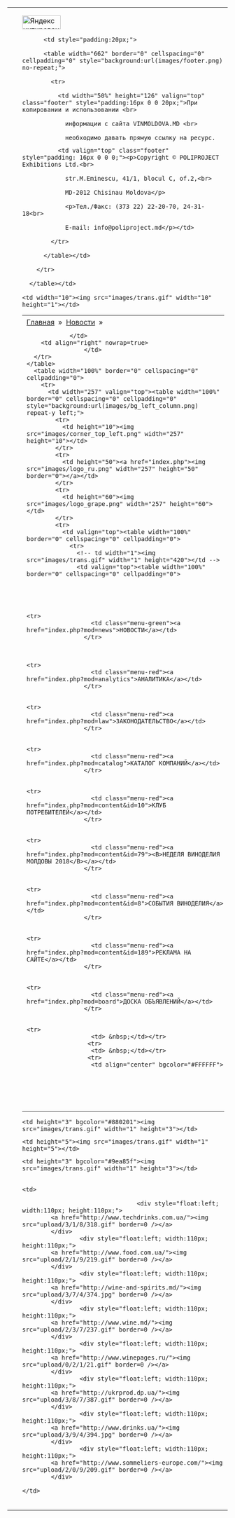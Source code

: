 <html>
<head>
<meta http-equiv="Content-Type" content="text/html; charset=utf-8" />
<title>Новости :: VinMoldova.md</title>
<link href="style.css" rel="stylesheet" type="text/css">
<link rel="icon" href="favicon.gif" type="image/x-icon" />
<link rel="shortcut icon" href="favicon.gif" type="image/x-icon" />
</head>

<body leftmargin="0" rightmargin="0" topmargin="0" bottommargin="0">
<table width="100%" border="0" cellspacing="0" cellpadding="0">
  <tr>
    <td width="10"><img src="images/trans.gif" width="10" height="1"></td>
    <td><table width="100%" border="0" cellspacing="0" cellpadding="0">
      <tr>
        <td style="padding:  5px 0 5px 10px;"><a href="index.php">Главная</a> &nbsp;&raquo;&nbsp;
        					<a href="index.php?mod=content&id=3">Новости</a> &nbsp;&raquo;&nbsp; 
				
		    	</td>
    	<td align="right" nowrap=true>
    		    	</td>
      </tr>
    </table>
      <table width="100%" border="0" cellspacing="0" cellpadding="0">
        <tr>
          <td width="257" valign="top"><table width="100%" border="0" cellspacing="0" cellpadding="0" style="background:url(images/bg_left_column.png) repeat-y left;">
            <tr>
              <td height="10"><img src="images/corner_top_left.png" width="257" height="10"></td>
            </tr>
            <tr>
              <td height="50"><a href="index.php"><img src="images/logo_ru.png" width="257" height="50" border="0"></a></td>
            </tr>
            <tr>
              <td height="60"><img src="images/logo_grape.png" width="257" height="60"></td>
            </tr>
            <tr>
              <td valign="top"><table width="100%" border="0" cellspacing="0" cellpadding="0">
                <tr>
                  <!-- td width="1"><img src="images/trans.gif" width="1" height="420"></td -->
                  <td valign="top"><table width="100%" border="0" cellspacing="0" cellpadding="0">
					                                                            
                                        
                                        
                    
										                                                            <tr>
                      <td class="menu-green"><a href="index.php?mod=news">НОВОСТИ</a></td>
                    </tr>
                   
                                                                                                                                                                                                                                                                                                                                                                                            
                                                                                                    <tr>
                      <td class="menu-red"><a href="index.php?mod=analytics">АНАЛИТИКА</a></td>
                    </tr>
                    
                                                                                <tr>
                      <td class="menu-red"><a href="index.php?mod=law">ЗАКОНОДАТЕЛЬСТВО</a></td>
                    </tr>
                    
                                                                                <tr>
                      <td class="menu-red"><a href="index.php?mod=catalog">КАТАЛОГ КОМПАНИЙ</a></td>
                    </tr>
                    
                                                                                <tr>
                      <td class="menu-red"><a href="index.php?mod=content&id=10">КЛУБ ПОТРЕБИТЕЛЕЙ</a></td>
                    </tr>
                    
                                                                                <tr>
                      <td class="menu-red"><a href="index.php?mod=content&id=79"><B>НЕДЕЛЯ ВИНОДЕЛИЯ МОЛДОВЫ 2018</B></a></td>
                    </tr>
                    
                                                                                <tr>
                      <td class="menu-red"><a href="index.php?mod=content&id=8">СОБЫТИЯ ВИНОДЕЛИЯ</a></td>
                    </tr>
                    
                                                                                <tr>
                      <td class="menu-red"><a href="index.php?mod=content&id=189">РЕКЛАМА НА САЙТЕ</a></td>
                    </tr>
                    
                                                                                <tr>
                      <td class="menu-red"><a href="index.php?mod=board">ДОСКА ОБЪЯВЛЕНИЙ</a></td>
                    </tr>
                    
                                                            <tr>
                      <td> &nbsp;</td></tr>
                     <tr>
                      <td> &nbsp;</td></tr>
                     <tr>
					  <td align="center" bgcolor="#FFFFFF"> 
<iframe src="https://www.facebook.com/plugins/like.php?href=https%3A%2F%2Fwww.facebook.com%2Fvinmoldova%2F&width=0&layout=standard&action=like&size=small&show_faces=true&share=true&height=80&appId" width="0" height="80" style="border:none;overflow:hidden" scrolling="no" frameborder="0" allowTransparency="true"></iframe>


<!--<iframe src="//www.facebook.com/plugins/likebox.php?href=https://www.facebook.com/vinmoldova/;width=255&amp;height=62&amp;colorscheme=light&amp;show_faces=false&amp;border_color&amp;stream=false&amp;header=true" scrolling="no" frameborder="0" style="border:none; overflow:hidden; width:255px; height:62px;" allowTransparency="true"></iframe>-->

</td></tr>
<!--https://www.facebook.com/

http%3A%2F%2Fwww.facebook.com%2F%23%21%2Fpages%2FPoliproject-Exhibitions-Ltd%2F259728004076565&amp-->                  </table></td>
                </tr>
              </table></td>
            </tr>
            <tr>
              <td valign="top" height="50">&nbsp;</td>
            </tr>
            <tr>
              <td><table width="171" border="0" align="center" cellpadding="0" cellspacing="0">
              	<form action="index.php" method="get">
              	<input type="hidden" name="mod" value="search">
                <tr>
                  <td align="right" style="background:url(images/search_bg_left.png) no-repeat left;">
                    <input name="q" type="text" class="input" id="q" style="border:none; height:14px; padding:0 0 1px 0; font-size:11px;">
                  </td>
                  <td width="45" height="19"><input type="image" src="images/search_button_ru.png" width="45" height="19" border="0"></td>
                </tr>
              </table></td>
              </form>
            </tr>
            <tr>
              <td height="12"><img src="images/corners_bottom_column.png" width="257" height="12"></td>
            </tr>
          </table>
            <table width="100%" border="0" cellspacing="0" cellpadding="0">
              <tr>
                <td align="center"><br>		</td>
              </tr>
            </table></td>
          <td valign="top"><table width="100%" border="0" cellspacing="0" cellpadding="0">
            <tr>
              <td valign="top" style="background:url(images/bg_top_header.png) repeat-x;"><table width="100%" border="0" cellspacing="0" cellpadding="0">
                <tr>
                  <td height="15"><img src="images/trans.gif" width="1" height="15"></td>
                  <td><img src="images/trans.gif" width="10" height="1"></td>
                </tr>
                <tr>
                  <td align="right"><img src="images/random/random_img.png" width="686" height="91"></td>
                  <td><img src="images/trans.gif" width="10" height="1"></td>
                </tr>
                <tr>
                  <td height="14"><img src="images/trans.gif" width="700" height="14"></td>
                  <td height="14"><img src="images/trans.gif" width="10" height="14"></td>
                </tr>
                <tr>
                  <td>
                    <table width="100%" border="0" cellspacing="0" cellpadding="0">
                      <tr>
                        <td width="12"><img src="images/header_page_left.png" width="12" height="28"></td>
                        <td width="100" align="left" bgcolor="#FFFFFF" style="padding:0 5px 0 5px;"><table border="0" cellspacing="0" cellpadding="0">
                            <tr>
                              <td><img src="images/icon_grapes2.png" width="12" height="17" hspace="2" vspace="0" align="absmiddle"></td>
                              <td nowrap style="color:#880203;">НОВОСТИ</td>
                            </tr>
                        </table></td>
                        <td width="10"><img src="images/header_page_right.png" width="10" height="28"></td>
                        <td align="right"><table border="0" cellpadding="3" cellspacing="0">
                            <tr>
                                                          <td nowrap class="top-menu"><img src="images/icon_grapes.png" width="13" height="21" align="absmiddle"> <a href="index.php?mod=content&id=79"><B>НЕДЕЛЯ ВИНОДЕЛИЯ МОЛДОВЫ 2018</B></a></td>
                                                          <td nowrap class="top-menu"><img src="images/icon_grapes.png" width="13" height="21" align="absmiddle"> <a href="index.php?mod=catalog">КАТАЛОГ КОМПАНИЙ</a></td>
                                                          <td nowrap class="top-menu"><img src="images/icon_grapes.png" width="13" height="21" align="absmiddle"> <a href="index.php?mod=content&id=88">ПРАЗДНИК "НАЦИОНАЛЬНЫЙ ДЕНЬ ВИНА"</a></td>
                                                        </tr>
                        </table></td>
                        <td width="90" align="center" style="background:url(images/bg_lang_panel.png) no-repeat left;" nowrap=true><a href="index.php?l=1">RU</a>&nbsp;&nbsp;&nbsp;<a href="index.php?l=3">EN</a>&nbsp;&nbsp;&nbsp;<a href="index.php?l=2">RO</a></td>
                        </tr>
                    </table></td>
                  <td width="10"><img src="images/trans.gif" width="10" height="1"></td>
                </tr>
              </table></td>
              <td width="9" height="148"><img src="images/corners_header_right.png" width="9" height="148"></td>
            </tr>
          </table>
            <table width="100%" border="0" cellspacing="0" cellpadding="20">
              <tr>
                <td valign="top" class="text" style="text-align:justify;"><table width="100%" border="0" cellspacing="0" cellpadding="0">

                  <tr>

                    <td valign="top">
                    
                                         
                      
                   <!--   <h1><a href="index.php?mod=news&pid=6">Новости выставки "ExpoVin Moldova"</a></h1>-->

                      <table width="100%" border="0" cellspacing="0" cellpadding="5">

                        
                      </table>
                      
                       <br>
                    <h1><a href="index.php?mod=news&pid=2">Новости Молдовы</a></h1>

                      <table width="100%" border="0" cellspacing="0" cellpadding="5">

                        
                        <tr>

                          <td width="57" class="news1">16.03.2018</td>

                          <td class="news2"><a href="index.php?mod=news&id=43814">Молдавские виноделы впервые на Vinexpo New York</a></td>

                        </tr>

                        
                        <tr>

                          <td width="57" class="news1">15.03.2018</td>

                          <td class="news2"><a href="index.php?mod=news&id=43803">Как заставить туристов бегать наперегонки по виноградникам</a></td>

                        </tr>

                        
                        <tr>

                          <td width="57" class="news1">13.03.2018</td>

                          <td class="news2"><a href="index.php?mod=news&id=43782">Какие молдавские вина пили в СССР</a></td>

                        </tr>

                        
                        <tr>

                          <td width="57" class="news1">12.03.2018</td>

                          <td class="news2"><a href="index.php?mod=news&id=43771">Виноделы обращаются за субсидированием современных технологий, позволяющих увеличить урожайность виноградников вчетверо</a></td>

                        </tr>

                        
                        <tr>

                          <td width="57" class="news1">09.03.2018</td>

                          <td class="news2"><a href="index.php?mod=news&id=43770">Mundus Vini Spring Tasting` 2018: Молдова обогнала США по числу медалей</a></td>

                        </tr>

                        
                      </table>

                      <br>

                      <h1><a href="index.php?mod=news&pid=3">Зарубежные новости</a></h1>

                      <table width="100%" border="0" cellspacing="0" cellpadding="5">

                        
                        <tr>

                          <td width="57" class="news1">16.03.2018</td>

                          <td class="news2"><a href="index.php?mod=news&id=43824">Французская арифметика</a></td>

                        </tr>

                        
                        <tr>

                          <td width="57" class="news1">16.03.2018</td>

                          <td class="news2"><a href="index.php?mod=news&id=43823">Виноделы увидели интерес правительства Севастополя к развитию отрасли</a></td>

                        </tr>

                        
                        <tr>

                          <td width="57" class="news1">16.03.2018</td>

                          <td class="news2"><a href="index.php?mod=news&id=43822">Пить стало некому. Эксперт о снижении потребления алкоголя в России</a></td>

                        </tr>

                        
                        <tr>

                          <td width="57" class="news1">16.03.2018</td>

                          <td class="news2"><a href="index.php?mod=news&id=43821">Виноделы Кубани увеличили в 2017 году отчисления в бюджет</a></td>

                        </tr>

                        
                        <tr>

                          <td width="57" class="news1">16.03.2018</td>

                          <td class="news2"><a href="index.php?mod=news&id=43820">Starbucks собирается открыть 1 тыс. новых точек с алкоголем</a></td>

                        </tr>

                        
                        <tr>

                          <td width="57" class="news1">16.03.2018</td>

                          <td class="news2"><a href="index.php?mod=news&id=43819">Gintellman - джин для джентльменов</a></td>

                        </tr>

                        
                        <tr>

                          <td width="57" class="news1">16.03.2018</td>

                          <td class="news2"><a href="index.php?mod=news&id=43818">«Фанагория» заключила контракт на поставку вина в Японию стоимостью $1 млн</a></td>

                        </tr>

                        
                        <tr>

                          <td width="57" class="news1">16.03.2018</td>

                          <td class="news2"><a href="index.php?mod=news&id=43817">Алкоголь и пропаганда — в России появились коктейли с намеком на кандидатов в президенты</a></td>

                        </tr>

                        
                        <tr>

                          <td width="57" class="news1">16.03.2018</td>

                          <td class="news2"><a href="index.php?mod=news&id=43816">«Кристалл-Лефортово» останавливает работу своих заводов</a></td>

                        </tr>

                        
                        <tr>

                          <td width="57" class="news1">15.03.2018</td>

                          <td class="news2"><a href="index.php?mod=news&id=43813">Стоимость популярных сортов вин может вырасти на 30%</a></td>

                        </tr>

                        
                      </table>

                      <br>

                      <h1><a href="index.php?mod=analytics">Аналитика и обзоры</a></h1>

                      <table width="100%" border="0" cellspacing="0" cellpadding="5">

                        
                        <tr>

                          <td width="57" class="news1">16.03.2018</td>

                          <td class="news2"><a href="index.php?mod=content&id=4757">Молдова: Спрос на столовый виноград опережает предложение</a></td>

                        </tr>

                        
                        <tr>

                          <td width="57" class="news1">15.03.2018</td>

                          <td class="news2"><a href="index.php?mod=content&id=4756">Россия отвоевала «Столичную» у друга Березовского. На это ушло 16 лет</a></td>

                        </tr>

                        
                        <tr>

                          <td width="57" class="news1">14.03.2018</td>

                          <td class="news2"><a href="index.php?mod=content&id=4755">Когда в Молдавии жили Боги</a></td>

                        </tr>

                        
                        <tr>

                          <td width="57" class="news1">13.03.2018</td>

                          <td class="news2"><a href="index.php?mod=content&id=4754">Как довести сомелье до припадка</a></td>

                        </tr>

                        
                        <tr>

                          <td width="57" class="news1">12.03.2018</td>

                          <td class="news2"><a href="index.php?mod=content&id=4753">Факты, которые вы возможно не знали о шардоне</a></td>

                        </tr>

                        
                      </table>
                      

                      <br>

                      <h1><a href="index.php?mod=catalog">Каталог Компаний</a></h1>

                      <table width="100%" border="0" cellspacing="0" cellpadding="0" style="background:url(images/bg_bottle_grapes.png) no-repeat top left;">

                        <tr>

                          <td width="50%" valign="top" class="cats">

                          	
                          	<img src="images/icon_leave_grey.png" width="14" height="16" align="absmiddle"> <a href="index.php?mod=catalog&id=1">Производство винодельческой продукции</a><br>

                          	
                          	
                          	<img src="images/icon_leave_grey.png" width="14" height="16" align="absmiddle"> <a href="index.php?mod=catalog&id=12">Производство крепких спиртных напитков</a><br>

                          	
                          	
                          	<img src="images/icon_leave_grey.png" width="14" height="16" align="absmiddle"> <a href="index.php?mod=catalog&id=24">Производство винных и фруктовых дистиллятов</a><br>

                          	
                          	
                          	<img src="images/icon_leave_grey.png" width="14" height="16" align="absmiddle"> <a href="index.php?mod=catalog&id=4">Оптовая торговля</a><br>

                          	
                          	
                          	<img src="images/icon_leave_grey.png" width="14" height="16" align="absmiddle"> <a href="index.php?mod=catalog&id=7">Производственное технологическое оборудование</a><br>

                          	
                          	
                          	<img src="images/icon_leave_grey.png" width="14" height="16" align="absmiddle"> <a href="index.php?mod=catalog&id=17">Лабораторное оборудование</a><br>

                          	
                          	
                          	<img src="images/icon_leave_grey.png" width="14" height="16" align="absmiddle"> <a href="index.php?mod=catalog&id=8">Вспомогательные материалы для обработки вин</a><br>

                          	
                          	
                          	<img src="images/icon_leave_grey.png" width="14" height="16" align="absmiddle"> <a href="index.php?mod=catalog&id=13">Вспомогательные материалы для оформления бутылок</a><br>

                          	
                          	
                          	<img src="images/icon_leave_grey.png" width="14" height="16" align="absmiddle"> <a href="index.php?mod=catalog&id=5">Стеклянная тара</a><br>

                          	
                          	
                          	<img src="images/icon_leave_grey.png" width="14" height="16" align="absmiddle"> <a href="index.php?mod=catalog&id=19">Укупорочные материалы</a><br>

                          	
                          	
                          	<img src="images/icon_leave_grey.png" width="14" height="16" align="absmiddle"> <a href="index.php?mod=catalog&id=6">Этикетка</a><br>

                          	
                        	</td>

                        	<td valign="top" class="cats">

                          	
                          	
                          	<img src="images/icon_leave_grey.png" width="14" height="16" align="absmiddle"> <a href="index.php?mod=catalog&id=18">Картонная тара</a><br>

                          	
                          	
                          	<img src="images/icon_leave_grey.png" width="14" height="16" align="absmiddle"> <a href="index.php?mod=catalog&id=10">Транспортные услуги</a><br>

                          	
                          	
                          	<img src="images/icon_leave_grey.png" width="14" height="16" align="absmiddle"> <a href="index.php?mod=catalog&id=15">Саженцы  винограда</a><br>

                          	
                          	
                          	<img src="images/icon_leave_grey.png" width="14" height="16" align="absmiddle"> <a href="index.php?mod=catalog&id=11">Винные аксессуары</a><br>

                          	
                          	
                          	<img src="images/icon_leave_grey.png" width="14" height="16" align="absmiddle"> <a href="index.php?mod=catalog&id=16">Специализированные СМИ</a><br>

                          	
                          	
                          	<img src="images/icon_leave_grey.png" width="14" height="16" align="absmiddle"> <a href="index.php?mod=catalog&id=20">НИИ, государственные и общественные организации, союзы</a><br>

                          	
                          	
                          	<img src="images/icon_leave_grey.png" width="14" height="16" align="absmiddle"> <a href="index.php?mod=catalog&id=14">Туристические услуги </a><br>

                          	
                          	
                          	<img src="images/icon_leave_grey.png" width="14" height="16" align="absmiddle"> <a href="index.php?mod=catalog&id=21">Другие услуги</a><br>

                          	
                          	
                          	<img src="images/icon_leave_grey.png" width="14" height="16" align="absmiddle"> <a href="index.php?mod=catalog&id=22">Гостиницы</a><br>

                          	
                          	
                          	<img src="images/icon_leave_grey.png" width="14" height="16" align="absmiddle"> <a href="index.php?mod=catalog&id=23">Рестораны и кейтеринг</a><br>

                          	
                          	
                          </td>

                        </tr>

                      </table>                      

                      <p><br>

                      </p></td>

                    <td width="300" align="center" valign="top">

                    	 					<a href="http://www.vinmoldova.md/index.php?mod=content&id=190"><img src="upload/5/1/0/510.jpg" border=0 /></a><br>
			<img src="images/trans.gif" width="100" height="5">
			
					<a href="http://www.vinmoldova.md/index.php?mod=content&id=201"><img src="upload/5/1/1/511.jpg" border=0 /></a><br>
			<img src="images/trans.gif" width="100" height="5">
			
					<a href="http://www.vinmoldova.md/index.php?mod=content&id=219"><img src="upload/2/2/8/228.gif" border=0 /></a><br>
			<img src="images/trans.gif" width="100" height="5">
			
		<br><br>

                    	

                    	
	                    <table width="283" border="0" cellspacing="0" cellpadding="0" style="background:url(images/register_bg1.png) no-repeat top;">

	                      <form action="index.php?user_area=1" method="post" name="ff">

	                      <tr>

	                        <td height="75"><img src="images/trans.gif" width="283" height="1"></td>

	                      </tr>

	                      <tr>

	                        <td><table width="100%" border="0" cellspacing="0" cellpadding="3">

	                          <tr>

	                            <td width="70" align="right" class="red14">Логин:</td>

	                            <td><input name="login" type="text" class="input2" id="login" style="width:185px;"></td>

	                          </tr>

	                          <tr>

	                            <td align="right" class="red14">Пароль:</td>

	                            <td><input name="pass" type="text" class="input2" id="pass" style="width:185px;"></td>

	                          </tr>

	                        </table></td>

	                      </tr>

	                      <tr>

	                        <td style="background:url(images/register_bg2.png) no-repeat bottom;"><table width="100%" border="0" cellspacing="0" cellpadding="0">

	                          <tr>

	                            <td height="50" align="center" class="green-12"><a href="index.php?mod=registration"><strong>Зарегистрироваться</strong></a></td>

	                            <td width="40%" align="center"><input type="image" src="images/button_enter2.png" width="66" height="22"></td>

	                          </tr>

	                        </table></td>

	                      </tr>

	                      </form>

	                    </table>


	                    
	                    

	                    
                    	<br>

	                   						<a href="http://news.hvino.com/"><img src="upload/3/7/6/376.gif" border=0 /></a><br>
			<img src="images/trans.gif" width="100" height="5">
			
					<a href="http://www.bugor.md/"><img src="upload/2/8/3/283.gif" border=0 /></a><br>
			<img src="images/trans.gif" width="100" height="5">
			
					<a href="http://www.amorim.com/"><img src="upload/2/4/1/241.gif" border=0 /></a><br>
			<img src="images/trans.gif" width="100" height="5">
			
		
                    </td>

                  </tr>

                </table></td>

              </tr>

            </table></td>

        </tr>

      </table>
      
      <table width="100%" border="0" cellspacing="0" cellpadding="0">

        <tr>

          <td width="257" align="center"><!--LiveInternet counter--><script type="text/javascript"><!--
document.write("<a href='http://www.liveinternet.ru/click' "+
"target=_blank><img src='http://counter.yadro.ru/hit?t29.16;r"+
escape(document.referrer)+((typeof(screen)=="undefined")?"":
";s"+screen.width+"*"+screen.height+"*"+(screen.colorDepth?
screen.colorDepth:screen.pixelDepth))+";u"+escape(document.URL)+
";h"+escape(document.title.substring(0,80))+";"+Math.random()+
"' alt='' title='LiveInternet: показано количество просмотров и"+
" посетителей' "+
"border='0' width='88' height='120'><\/a>")
//--></script><!--/LiveInternet-->


<noindex><a href="http://www.yandex.ru/cy?base=0&host=www.vinmoldova.md"><img src="http://www.yandex.ru/cycounter?www.vinmoldova.md" width="88" height="31" alt="Яндекс цитирования" border="0"></a></noindex></td>

          <td style="padding:20px;">

          <table width="662" border="0" cellspacing="0" cellpadding="0" style="background:url(images/footer.png) no-repeat;">

            <tr>

              <td width="50%" height="126" valign="top" class="footer" style="padding:16px 0 0 20px;">При копировании и использовании <br>

                информации с сайта VINMOLDOVA.MD <br>

                необходимо давать прямую ссылку на ресурс.
</td>

              <td valign="top" class="footer" style="padding: 16px 0 0 0;"><p>Copyright © POLIPROJECT Exhibitions Ltd.<br>

                str.M.Eminescu, 41/1, blocul C, of.2,<br>

                MD-2012 Chisinau Moldova</p>

                <p>Тел./Факс: (373 22) 22-20-70, 24-31-18<br>

                E-mail: info@poliproject.md</p></td>

            </tr>

          </table></td>

        </tr>

      </table></td>

    <td width="10"><img src="images/trans.gif" width="10" height="1"></td>

  </tr>

</table>

<table width="100%" border="0" cellspacing="0" cellpadding="0">

  <tr>

    <td height="3" bgcolor="#880201"><img src="images/trans.gif" width="1" height="3"></td>

  </tr>

  <tr>

    <td height="5"><img src="images/trans.gif" width="1" height="5"></td>

  </tr>

  <tr>

    <td height="3" bgcolor="#9ea85f"><img src="images/trans.gif" width="1" height="3"></td>

  </tr>

</table>

<table width="100%" border="0" cellspacing="0" cellpadding="10">

  <tr>

    <td>

    								<div style="float:left; width:110px; height:110px;">
			<a href="http://www.techdrinks.com.ua/"><img src="upload/3/1/8/318.gif" border=0 /></a>
			</div>
					<div style="float:left; width:110px; height:110px;">
			<a href="http://www.food.com.ua/"><img src="upload/2/1/9/219.gif" border=0 /></a>
			</div>
					<div style="float:left; width:110px; height:110px;">
			<a href="http://wine-and-spirits.md/"><img src="upload/3/7/4/374.jpg" border=0 /></a>
			</div>
					<div style="float:left; width:110px; height:110px;">
			<a href="http://www.wine.md/"><img src="upload/2/3/7/237.gif" border=0 /></a>
			</div>
					<div style="float:left; width:110px; height:110px;">
			<a href="http://www.winepages.ru/"><img src="upload/0/2/1/21.gif" border=0 /></a>
			</div>
					<div style="float:left; width:110px; height:110px;">
			<a href="http://ukrprod.dp.ua/"><img src="upload/3/8/7/387.gif" border=0 /></a>
			</div>
					<div style="float:left; width:110px; height:110px;">
			<a href="http://www.drinks.ua/"><img src="upload/3/9/4/394.jpg" border=0 /></a>
			</div>
					<div style="float:left; width:110px; height:110px;">
			<a href="http://www.sommeliers-europe.com/"><img src="upload/2/0/9/209.gif" border=0 /></a>
			</div>
				
    </td>
    

  </tr>

</table>


<div class="klinks">
<!--check code--></div>
</body>

</html>